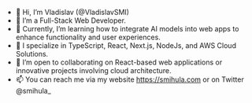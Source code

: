 - 👋 Hi, I’m Vladislav (@VladislavSMI)
- 👀 I’m a Full-Stack Web Developer.
- 🌱 Currently, I’m learning how to integrate AI models into web apps to enhance functionality and user experiences.
- 💼 I specialize in TypeScript, React, Next.js, NodeJs, and AWS Cloud Solutions.
- 💞️ I’m open to collaborating on React-based web applications or innovative projects involving cloud architecture.
- 📫 You can reach me via my website https://smihula.com or on Twitter @smihula_
